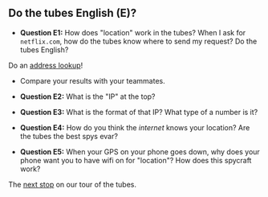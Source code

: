 ## Do the tubes English (E)?

- **Question E1:** How does "location" work in the tubes?
	When I ask for `netflix.com`, how do the tubes know where to send my request?
	Do the tubes English?

Do an [address lookup](https://www.ultratools.com/tools/yourIPResult)!

- Compare your results with your teammates.

- **Question E2:** What is the "IP" at the top?

- **Question E3:** What is the format of that IP?
	What type of a number is it?

- **Question E4:** How do you think the *internet* knows your location?
	Are the tubes the best spys evar?

- **Question E5:** When your GPS on your phone goes down, why does your phone want you to have wifi on for "location"?
	How does this spycraft work?

The [next stop]() on our tour of the tubes.

